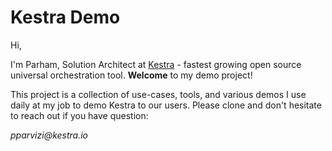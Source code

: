 # Kestra Demo

Hi, 

I'm Parham, Solution Architect at [Kestra](https://kestra.io) - fastest growing open source universal orchestration tool. **Welcome** to my demo project! 

This project is a collection of use-cases, tools, and various demos I use daily at my job to demo Kestra to our users. Please clone and don't hesitate to reach out if you have question:

_pparvizi@kestra.io_

